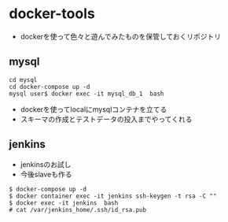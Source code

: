 # docker-tools
- dockerを使って色々と遊んでみたものを保管しておくリポジトリ

## mysql
```
cd mysql
cd docker-compose up -d
mysql user$ docker exec -it mysql_db_1  bash
```
- dockerを使ってlocalにmysqlコンテナを立てる
- スキーマの作成とテストデータの投入までやってくれる

## jenkins
- jenkinsのお試し
- 今後slaveも作る
```
$ docker-compose up -d
$ docker container exec -it jenkins ssh-keygen -t rsa -C ""
$ docker exec -it jenkins  bash
# cat /var/jenkins_home/.ssh/id_rsa.pub
```